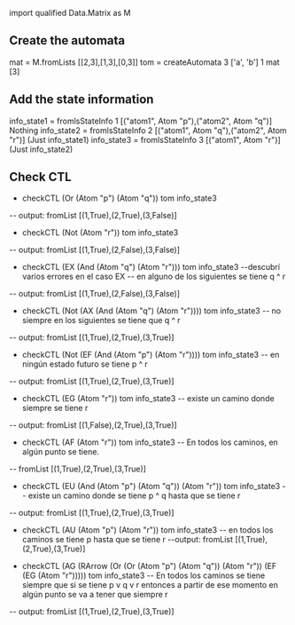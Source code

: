import qualified Data.Matrix as M

## Create the automata
mat = M.fromLists [[2,3],[1,3],[0,3]]
tom = createAutomata 3 ['a', 'b'] 1 mat [3]

## Add the state information

info_state1 = fromlsStateInfo 1 [("atom1", Atom "p"),("atom2", Atom "q")] Nothing
info_state2 = fromlsStateInfo 2 [("atom1", Atom "q"),("atom2", Atom "r")] (Just info_state1)
info_state3 = fromlsStateInfo 3 [("atom1", Atom "r")] (Just info_state2)

## Check CTL

* checkCTL (Or (Atom "p") (Atom "q")) tom info_state3

-- output: fromList [(1,True),(2,True),(3,False)]

* checkCTL (Not (Atom "r")) tom info_state3

-- output: fromList [(1,True),(2,False),(3,False)]

* checkCTL (EX (And (Atom "q") (Atom "r"))) tom info_state3 --descubrí varios errores en el caso EX
-- en alguno de los siguientes se tiene q ^ r

-- output: fromList [(1,True),(2,False),(3,False)]

* checkCTL (Not (AX (And (Atom "q") (Atom "r")))) tom info_state3
-- no siempre en los siguientes se tiene que q ^ r 

-- output: fromList [(1,True),(2,True),(3,True)]

* checkCTL (Not (EF (And (Atom "p") (Atom "r")))) tom info_state3
-- en ningún estado futuro se tiene p ^ r 

-- output: fromList [(1,True),(2,True),(3,True)]

* checkCTL (EG (Atom "r")) tom info_state3
-- existe un camino donde siempre se tiene r

-- output: fromList [(1,False),(2,True),(3,True)]

* checkCTL (AF (Atom "r")) tom info_state3
-- En todos los caminos, en algún punto se tiene.

-- fromList [(1,True),(2,True),(3,True)]

* checkCTL (EU (And (Atom "p") (Atom "q")) (Atom "r")) tom info_state3
-- existe un camino donde se tiene p ^ q hasta que se tiene r

-- output: fromList [(1,True),(2,True),(3,True)]

* checkCTL (AU (Atom "p") (Atom "r")) tom info_state3
-- en todos los caminos se tiene p hasta que se tiene r
--output: fromList [(1,True),(2,True),(3,True)]

* checkCTL (AG (RArrow (Or (Or (Atom "p") (Atom "q")) (Atom "r")) (EF (EG (Atom "r"))))) tom info_state3
-- En todos los caminos se tiene siempre que si se tiene p v q v r entonces a partir de ese momento en algún punto se va a tener que siempre r

-- output: fromList [(1,True),(2,True),(3,True)]


